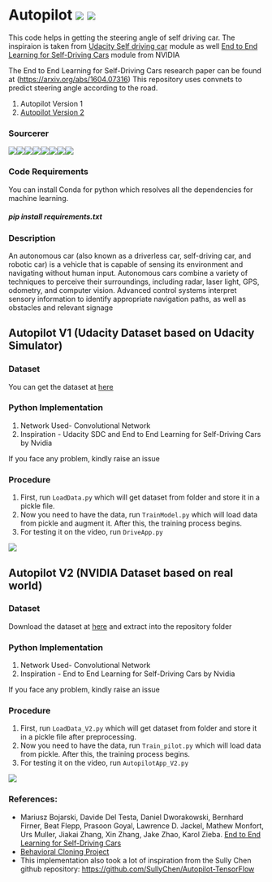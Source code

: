 # Autopilot [![](https://img.shields.io/github/license/sourcerer-io/hall-of-fame.svg?colorB=ff0000)](https://github.com/akshaybahadur21/Autopilot/blob/master/LICENSE.txt)  [![](https://img.shields.io/badge/Akshay-Bahadur-brightgreen.svg?colorB=ff0000)](https://akshaybahadur.com)

This code helps in getting the steering angle of self driving car. The inspiraion is taken from [Udacity Self driving car](https://github.com/udacity/CarND-Behavioral-Cloning-P3) module as well [End to End Learning for Self-Driving Cars](https://devblogs.nvidia.com/deep-learning-self-driving-cars/) module from NVIDIA

The End to End Learning for Self-Driving Cars research paper can be found at (https://arxiv.org/abs/1604.07316)
This repository uses convnets to predict steering angle according to the road. 

1) Autopilot Version 1
2) [Autopilot Version 2](https://github.com/akshaybahadur21/Autopilot/tree/master/Autopilot_V2)

### Sourcerer
[![](https://sourcerer.io/fame/akshaybahadur21/akshaybahadur21/Autopilot/images/0)](https://sourcerer.io/fame/akshaybahadur21/akshaybahadur21/Autopilot/links/0)[![](https://sourcerer.io/fame/akshaybahadur21/akshaybahadur21/Autopilot/images/1)](https://sourcerer.io/fame/akshaybahadur21/akshaybahadur21/Autopilot/links/1)[![](https://sourcerer.io/fame/akshaybahadur21/akshaybahadur21/Autopilot/images/2)](https://sourcerer.io/fame/akshaybahadur21/akshaybahadur21/Autopilot/links/2)[![](https://sourcerer.io/fame/akshaybahadur21/akshaybahadur21/Autopilot/images/3)](https://sourcerer.io/fame/akshaybahadur21/akshaybahadur21/Autopilot/links/3)[![](https://sourcerer.io/fame/akshaybahadur21/akshaybahadur21/Autopilot/images/4)](https://sourcerer.io/fame/akshaybahadur21/akshaybahadur21/Autopilot/links/4)[![](https://sourcerer.io/fame/akshaybahadur21/akshaybahadur21/Autopilot/images/5)](https://sourcerer.io/fame/akshaybahadur21/akshaybahadur21/Autopilot/links/5)[![](https://sourcerer.io/fame/akshaybahadur21/akshaybahadur21/Autopilot/images/6)](https://sourcerer.io/fame/akshaybahadur21/akshaybahadur21/Autopilot/links/6)[![](https://sourcerer.io/fame/akshaybahadur21/akshaybahadur21/Autopilot/images/7)](https://sourcerer.io/fame/akshaybahadur21/akshaybahadur21/Autopilot/links/7)

### Code Requirements
You can install Conda for python which resolves all the dependencies for machine learning.

##### pip install requirements.txt

### Description
An autonomous car (also known as a driverless car, self-driving car, and robotic car) is a vehicle that is capable of sensing its environment and navigating without human input. Autonomous cars combine a variety of techniques to perceive their surroundings, including radar, laser light, GPS, odometry, and computer vision. Advanced control systems interpret sensory information to identify appropriate navigation paths, as well as obstacles and relevant signage

## Autopilot V1 (Udacity Dataset based on Udacity Simulator)

### Dataset
You can get the dataset at [here](https://d17h27t6h515a5.cloudfront.net/topher/2016/December/584f6edd_data/data.zip)

### Python  Implementation

1) Network Used- Convolutional Network
2) Inspiration - Udacity SDC and End to End Learning for Self-Driving Cars by Nvidia

If you face any problem, kindly raise an issue

### Procedure

1) First, run `LoadData.py` which will get dataset from folder and store it in a pickle file.
2) Now you need to have the data, run `TrainModel.py` which will load data from pickle and augment it. After this, the training process begins.
3) For testing it on the video, run `DriveApp.py`

<img src="https://github.com/akshaybahadur21/Autopilot/blob/master/final.gif">

## Autopilot V2 (NVIDIA Dataset based on real world)

### Dataset
Download the dataset at [here](https://github.com/SullyChen/driving-datasets) and extract into the repository folder

### Python  Implementation

1) Network Used- Convolutional Network
2) Inspiration - End to End Learning for Self-Driving Cars by Nvidia

If you face any problem, kindly raise an issue

### Procedure

1) First, run `LoadData_V2.py` which will get dataset from folder and store it in a pickle file after preprocessing.
2) Now you need to have the data, run `Train_pilot.py` which will load data from pickle. After this, the training process begins.
3) For testing it on the video, run `AutopilotApp_V2.py`

<img src="https://github.com/akshaybahadur21/Autopilot/blob/master/v2.gif">

### References:
 
 - Mariusz Bojarski, Davide Del Testa, Daniel Dworakowski, Bernhard Firner, Beat Flepp, Prasoon Goyal, Lawrence D. Jackel, Mathew Monfort, Urs Muller, Jiakai Zhang, Xin Zhang, Jake Zhao, Karol Zieba. [End to End Learning for Self-Driving Cars](https://arxiv.org/abs/1604.07316)
 - [Behavioral Cloning Project](https://github.com/udacity/CarND-Behavioral-Cloning-P3) 
 - This implementation also took a lot of inspiration from the Sully Chen github repository: https://github.com/SullyChen/Autopilot-TensorFlow  





